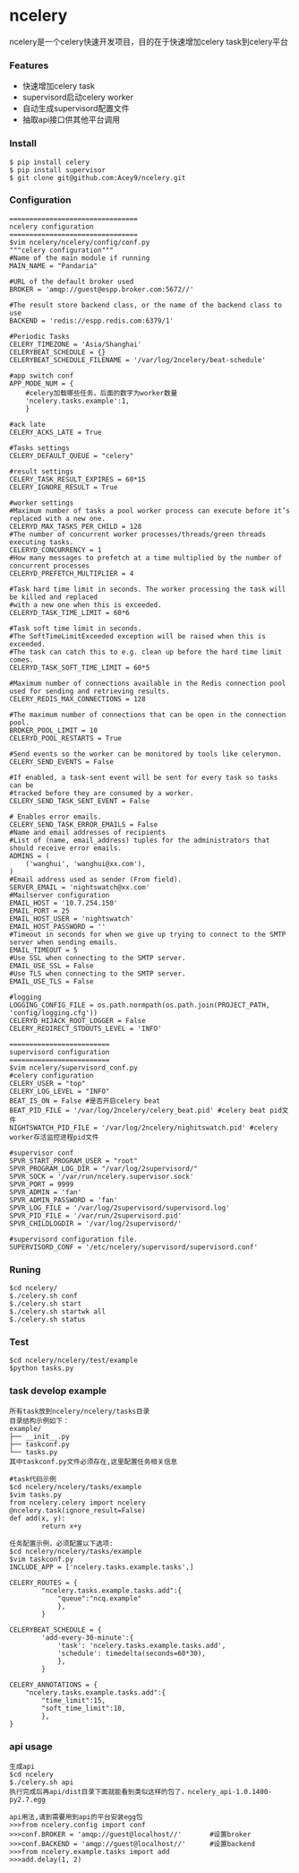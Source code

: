 ncelery
=========================
ncelery是一个celery快速开发项目，目的在于快速增加celery task到celery平台

### Features
- 快速增加celery task
- supervisord启动celery worker
- 自动生成supervisord配置文件
- 抽取api接口供其他平台调用

### Install
    $ pip install celery
	$ pip install supervisor
	$ git clone git@github.com:Acey9/ncelery.git

### Configuration
	================================
	ncelery configuration
	================================
	$vim ncelery/ncelery/config/conf.py
	"""celery configuration"""
	#Name of the main module if running
	MAIN_NAME = "Pandaria"

	#URL of the default broker used
	BROKER = 'amqp://guest@espp.broker.com:5672//'

	#The result store backend class, or the name of the backend class to use
	BACKEND = 'redis://espp.redis.com:6379/1'
         
	#Periodic Tasks 
	CELERY_TIMEZONE = 'Asia/Shanghai'
	CELERYBEAT_SCHEDULE = {}
	CELERYBEAT_SCHEDULE_FILENAME = '/var/log/2ncelery/beat-schedule'

	#app switch conf
	APP_MODE_NUM = {
        #celery加载哪些任务，后面的数字为worker数量
        'ncelery.tasks.example':1,
        }

	#ack late
	CELERY_ACKS_LATE = True

	#Tasks settings
	CELERY_DEFAULT_QUEUE = "celery"

	#result settings
	CELERY_TASK_RESULT_EXPIRES = 60*15
	CELERY_IGNORE_RESULT = True

	#worker settings
	#Maximum number of tasks a pool worker process can execute before it’s replaced with a new one.
	CELERYD_MAX_TASKS_PER_CHILD = 128
	#The number of concurrent worker processes/threads/green threads executing tasks.
	CELERYD_CONCURRENCY = 1
	#How many messages to prefetch at a time multiplied by the number of concurrent processes
	CELERYD_PREFETCH_MULTIPLIER = 4

	#Task hard time limit in seconds. The worker processing the task will be killed and replaced 
	#with a new one when this is exceeded.
	CELERYD_TASK_TIME_LIMIT = 60*6

	#Task soft time limit in seconds.
	#The SoftTimeLimitExceeded exception will be raised when this is exceeded. 
	#The task can catch this to e.g. clean up before the hard time limit comes.
	CELERYD_TASK_SOFT_TIME_LIMIT = 60*5

	#Maximum number of connections available in the Redis connection pool used for sending and retrieving results.
	CELERY_REDIS_MAX_CONNECTIONS = 128

	#The maximum number of connections that can be open in the connection pool.
	BROKER_POOL_LIMIT = 10
	CELERYD_POOL_RESTARTS = True

	#Send events so the worker can be monitored by tools like celerymon.
	CELERY_SEND_EVENTS = False

	#If enabled, a task-sent event will be sent for every task so tasks can be 
	#tracked before they are consumed by a worker.
	CELERY_SEND_TASK_SENT_EVENT = False

	# Enables error emails.
	CELERY_SEND_TASK_ERROR_EMAILS = False
	#Name and email addresses of recipients
	#List of (name, email_address) tuples for the administrators that should receive error emails.
	ADMINS = (
    	('wanghui', 'wanghui@xx.com'),
	)
	#Email address used as sender (From field).
	SERVER_EMAIL = 'nightswatch@xx.com'
	#Mailserver configuration
	EMAIL_HOST = '10.7.254.150'
	EMAIL_PORT = 25
	EMAIL_HOST_USER = 'nightswatch'
	EMAIL_HOST_PASSWORD = ''
	#Timeout in seconds for when we give up trying to connect to the SMTP server when sending emails.
	EMAIL_TIMEOUT = 5
	#Use SSL when connecting to the SMTP server.
	EMAIL_USE_SSL = False
	#Use TLS when connecting to the SMTP server. 
	EMAIL_USE_TLS = False

	#logging
	LOGGING_CONFIG_FILE = os.path.normpath(os.path.join(PROJECT_PATH, 'config/logging.cfg'))
	CELERYD_HIJACK_ROOT_LOGGER = False
	CELERY_REDIRECT_STDOUTS_LEVEL = 'INFO'

	=========================
	supervisord configuration
	=========================
	$vim ncelery/supervisord_conf.py
	#celery configuration
	CELERY_USER = "top"
	CELERY_LOG_LEVEL = "INFO"                                  
	BEAT_IS_ON = False #是否开启celery beat
	BEAT_PID_FILE = '/var/log/2ncelery/celery_beat.pid' #celery beat pid文件
	NIGHTSWATCH_PID_FILE = '/var/log/2ncelery/nighitswatch.pid' #celery worker存活监控进程pid文件                          
	
	#supervisor conf
	SPVR_START_PROGRAM_USER = "root"
	SPVR_PROGRAM_LOG_DIR = "/var/log/2supervisord/"            
	SPVR_SOCK = '/var/run/ncelery.supervisor.sock'             
	SPVR_PORT = 9999 
	SPVR_ADMIN = 'fan'                                         
	SPVR_ADMIN_PASSWORD = 'fan'
	SPVR_LOG_FILE = '/var/log/2supervisord/supervisord.log'    
	SPVR_PID_FILE = '/var/run/2supervisord.pid'                
	SPVR_CHILDLOGDIR = '/var/log/2supervisord/'                
	    
	#supervisord configuration file.                           
	SUPERVISORD_CONF = '/etc/ncelery/supervisord/supervisord.conf' 

### Runing
    $cd ncelery/
	$./celery.sh conf
	$./celery.sh start
	$./celery.sh startwk all
	$./celery.sh status

### Test
	$cd ncelery/ncelery/test/example
	$python tasks.py

### task develop example
	所有task放到ncelery/ncelery/tasks目录
	目录结构示例如下：
	example/
	├── __init__.py
	├── taskconf.py
	└── tasks.py
	其中taskconf.py文件必须存在,这里配置任务相关信息
	
	#task代码示例
	$cd ncelery/ncelery/tasks/example
	$vim tasks.py
	from ncelery.celery import ncelery
	@ncelery.task(ignore_result=False)
	def add(x, y):
    		return x+y
	
	任务配置示例，必须配置以下选项:
	$cd ncelery/ncelery/tasks/example
	$vim taskconf.py
	INCLUDE_APP = ['ncelery.tasks.example.tasks',]

	CELERY_ROUTES = {
	        "ncelery.tasks.example.tasks.add":{
	            "queue":"ncq.example"
	            },
	        }
	
	CELERYBEAT_SCHEDULE = {
	        'add-every-30-minute':{
	            'task': 'ncelery.tasks.example.tasks.add',
	            'schedule': timedelta(seconds=60*30),
	            },
	        }
	
	CELERY_ANNOTATIONS = {
	    "ncelery.tasks.example.tasks.add":{
	        "time_limit":15,
	        "soft_time_limit":10,
	        },
	}

### api usage
	生成api
	$cd ncelery
	$./celery.sh api
	执行完成后再api/dist目录下面就能看到类似这样的包了，ncelery_api-1.0.1400-py2.7.egg
	
	api用法,请到需要用到api的平台安装egg包
	>>>from ncelery.config import conf
	>>>conf.BROKER = 'amqp://guest@localhost//'       #设置broker
	>>>conf.BACKEND = 'amqp://guest@localhost//'      #设置backend
	>>>from ncelery.example.tasks import add
	>>>add.delay(1, 2)
